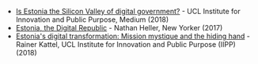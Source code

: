 <!-- TITLE: Estonia -->

* [Is Estonia the Silicon Valley of digital government?](https://medium.com/iipp-blog/is-estonia-the-silicon-valley-of-digital-government-bf15adc8e1ea) - UCL Institute for Innovation and Public Purpose, Medium (2018)
* [Estonia, the Digital Republic](https://www.newyorker.com/magazine/2017/12/18/estonia-the-digital-republic) - Nathan Heller, New Yorker (2017)
* [Estonia's digital transformation: Mission mystique and the hiding hand](https://www.ucl.ac.uk/bartlett/public-purpose/publications/2018/sep/estonias-digital-transformation-mission-mystique-and-hiding-hand) - Rainer Kattel, UCL Institute for Innovation and Public Purpose (IIPP) (2018)

